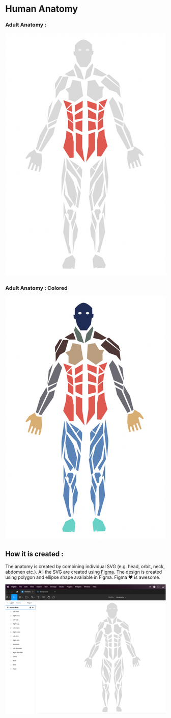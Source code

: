 # Human Anatomy

### Adult Anatomy :

![Adult Anatomy](images/adult-anatomy.png?raw=true)

### Adult Anatomy : Colored

![Adult Anatomy Colored](images/adult-anatomy-colored.png?raw=true)

## How it is created :
The anatomy is created by combining individual SVG (e.g. head, orbit, neck, abdomen etc.).
All the SVG are created using [Figma](https://www.figma.com). The design is created using polygon and ellipse shape available in Figma. Figma ❤️ is awesome.

![Figma Design](images/figma-design.png?raw=true)
